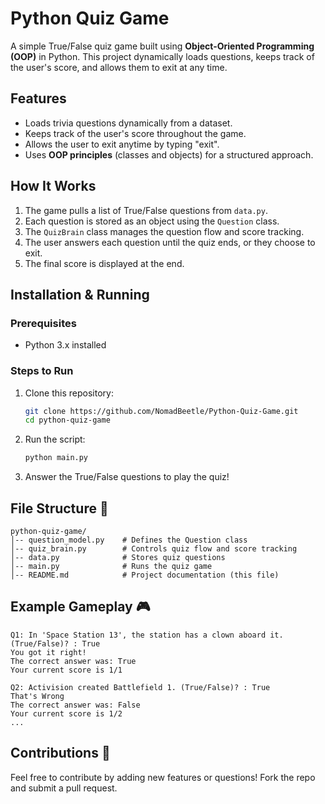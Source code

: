 # Python Quiz Game 

A simple True/False quiz game built using **Object-Oriented Programming (OOP)** in Python. This project dynamically loads questions, keeps track of the user's score, and allows them to exit at any time.

## Features 
- Loads trivia questions dynamically from a dataset.
- Keeps track of the user's score throughout the game.
- Allows the user to exit anytime by typing "exit".
- Uses **OOP principles** (classes and objects) for a structured approach.

## How It Works 
1. The game pulls a list of True/False questions from `data.py`.
2. Each question is stored as an object using the `Question` class.
3. The `QuizBrain` class manages the question flow and score tracking.
4. The user answers each question until the quiz ends, or they choose to exit.
5. The final score is displayed at the end.

## Installation & Running 
### Prerequisites
- Python 3.x installed

### Steps to Run
1. Clone this repository:
   ```bash
   git clone https://github.com/NomadBeetle/Python-Quiz-Game.git
   cd python-quiz-game
   ```
2. Run the script:
   ```bash
   python main.py
   ```
3. Answer the True/False questions to play the quiz!

## File Structure 📁
```
python-quiz-game/
│-- question_model.py    # Defines the Question class
│-- quiz_brain.py        # Controls quiz flow and score tracking
│-- data.py              # Stores quiz questions
│-- main.py              # Runs the quiz game
│-- README.md            # Project documentation (this file)
```

## Example Gameplay 🎮
```
Q1: In 'Space Station 13', the station has a clown aboard it. (True/False)? : True
You got it right!
The correct answer was: True
Your current score is 1/1

Q2: Activision created Battlefield 1. (True/False)? : True
That's Wrong
The correct answer was: False
Your current score is 1/2
...
```

## Contributions 🤝
Feel free to contribute by adding new features or questions! Fork the repo and submit a pull request.

